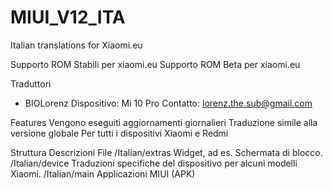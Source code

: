 # MIUI_V12_ITA
 Italian translations for Xiaomi.eu

Supporto ROM Stabili per xiaomi.eu
Supporto ROM Beta per xiaomi.eu

Traduttori
- BIOLorenz
Dispositivo: Mi 10 Pro
Contatto: lorenz.the.sub@gmail.com

Features
Vengono eseguiti aggiornamenti giornalieri
Traduzione simile alla versione globale
Per tutti i dispositivi Xiaomi e Redmi

Struttura
Descrizioni File
/Italian/extras Widget, ad es. Schermata di blocco.
/Italian/device Traduzioni specifiche del dispositivo per alcuni modelli Xiaomi.
/Italian/main Applicazioni MIUI (APK)